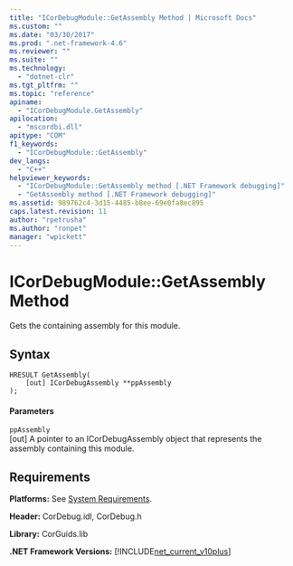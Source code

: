 ```yaml
---
title: "ICorDebugModule::GetAssembly Method | Microsoft Docs"
ms.custom: ""
ms.date: "03/30/2017"
ms.prod: ".net-framework-4.6"
ms.reviewer: ""
ms.suite: ""
ms.technology: 
  - "dotnet-clr"
ms.tgt_pltfrm: ""
ms.topic: "reference"
apiname: 
  - "ICorDebugModule.GetAssembly"
apilocation: 
  - "mscordbi.dll"
apitype: "COM"
f1_keywords: 
  - "ICorDebugModule::GetAssembly"
dev_langs: 
  - "C++"
helpviewer_keywords: 
  - "ICorDebugModule::GetAssembly method [.NET Framework debugging]"
  - "GetAssembly method [.NET Framework debugging]"
ms.assetid: 989762c4-3d15-4485-b8ee-69e0fa8ec895
caps.latest.revision: 11
author: "rpetrusha"
ms.author: "ronpet"
manager: "wpickett"
---
```

# ICorDebugModule::GetAssembly Method
Gets the containing assembly for this module.  
  
## Syntax  
  
```  
HRESULT GetAssembly(  
    [out] ICorDebugAssembly **ppAssembly  
);  
```  
  
#### Parameters  
 `ppAssembly`  
 [out] A pointer to an ICorDebugAssembly object that represents the assembly containing this module.  
  
## Requirements  
 **Platforms:** See [System Requirements](../../../../docs/framework/getting-started/system-requirements.md).  
  
 **Header:** CorDebug.idl, CorDebug.h  
  
 **Library:** CorGuids.lib  
  
 **.NET Framework Versions:** [!INCLUDE[net_current_v10plus](../../../../includes/net-current-v10plus-md.md)]